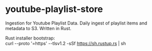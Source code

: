 # youtube-playlist-store
Ingestion for Youtube Playlist Data.
Daily ingest of playlist items and metadata to S3. Written in Rust.

Rust installer bootstrap:\
curl --proto '=https' --tlsv1.2 -sSf https://sh.rustup.rs | sh
